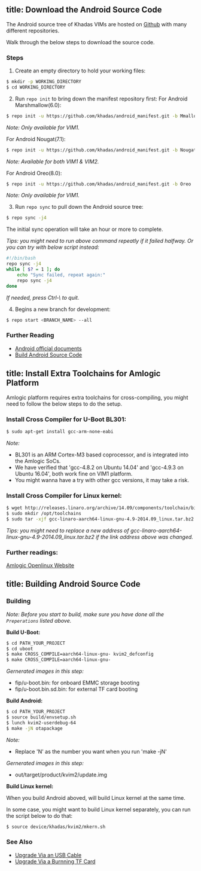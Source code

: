 title: Download the Android Source Code
---

The Android source tree of Khadas VIMs are hosted on [Github](https://www.github.com/khadas) with many different repositories.

Walk through the below steps to download the source code. 

### Steps
1) Create an empty directory to hold your working files:
```sh
$ mkdir -p WORKING_DIRECTORY
$ cd WORKING_DIRECTORY
```

2) Run `repo init` to bring down the manifest repository first:
For Android Marshmallow(6.0):
```sh
$ repo init -u https://github.com/khadas/android_manifest.git -b Mmallow
```
*Note: Only available for VIM1.*

For Android Nougat(7.1):
```sh
$ repo init -u https://github.com/khadas/android_manifest.git -b Nougat
```
*Note: Available for both VIM1 & VIM2.*

For Android Oreo(8.0):
```sh
$ repo init -u https://github.com/khadas/android_manifest.git -b Oreo
```
*Note: Only available for VIM1.*

3) Run `repo sync` to pull down the Android source tree:
```sh
$ repo sync -j4
```
The initial sync operation will take an hour or more to complete.

*Tips: you might need to run above command repeatly if it failed halfway. Or you can try with below script instead:*
```sh
#!/bin/bash
repo sync -j4
while [ $? = 1 ]; do
	echo "Sync failed, repeat again:"
	repo sync -j4
done
```
*If needed, press Ctrl-\ to quit.*

4) Begins a new branch for development:
```sh
$ repo start <BRANCH_NAME> --all
```

### Further Reading
* [Android official documents](https://source.android.com/source/downloading.html)
* [Build Android Source Code](/vim1/BuildAndroid.html)

title: Install Extra Toolchains for Amlogic Platform
---

Amlogic platform requires extra toolchains for cross-compiling, you might need to follow the below steps to do the setup.

### Install Cross Compiler for U-Boot BL301:
```sh
$ sudo apt-get install gcc-arm-none-eabi
```

*Note:*
* BL301 is an ARM Cortex-M3 based coprocessor, and is integrated into the Amlogic SoCs.
* We have verified that 'gcc-4.8.2 on Ubuntu 14.04' and 'gcc-4.9.3 on Ubuntu 16.04', both work fine on VIM1 platform.
* You might wanna have a try with other gcc versions, it may take a risk.

### Install Cross Compiler for Linux kernel:
```sh
$ wget http://releases.linaro.org/archive/14.09/components/toolchain/binaries/gcc-linaro-aarch64-linux-gnu-4.9-2014.09_linux.tar.bz2
$ sudo mkdir /opt/toolchains
$ sudo tar -xjf gcc-linaro-aarch64-linux-gnu-4.9-2014.09_linux.tar.bz2 -C /opt/toolchains
```

*Tips: you might need to replace a new address of gcc-linaro-aarch64-linux-gnu-4.9-2014.09_linux.tar.bz2 if the link address above was changed.*

### Further readings:
[Amlogic Openlinux Website](http://openlinux.amlogic.com/)

title: Building Android Source Code
---


### Building
*Note: Before you start to build, make sure you have done all the `Preperations` listed above.*

**Build U-Boot:**
```sh
$ cd PATH_YOUR_PROJECT
$ cd uboot
$ make CROSS_COMPILE=aarch64-linux-gnu- kvim2_defconfig
$ make CROSS_COMPILE=aarch64-linux-gnu-
```
*Gernerated images in this step:*

* fip/u-boot.bin: for onboard EMMC storage booting
* fip/u-boot.bin.sd.bin: for external TF card booting


**Build Android:**
```sh
$ cd PATH_YOUR_PROJECT
$ source build/envsetup.sh
$ lunch kvim2-userdebug-64
$ make -jN otapackage
```
*Note:*

* Replace 'N' as the number you want when you run 'make -jN'

*Gernerated images in this step:*

* out/target/product/kvim2/update.img


**Build Linux kernel:**

When you build Android aboved, will build Linux kernel at the same time.

In some case, you might want to build Linux kernel separately, you can run the script below to do that:
```sh
$ source device/khadas/kvim2/mkern.sh
```

### See Also
* [Upgrade Via an USB Cable](/vim2/UpgradeViaUSBCable.html)
* [Upgrade Via a Burnning TF Card](/vim2/UpgradeViaTFBurningCard.html)
